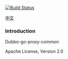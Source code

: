[![Build Status](https://travis-ci.org/dubbogo/dubbo-go-proxy.svg?branch=master)](https://travis-ci.org/dubbogo/dubbo-go-proxy)

[中文](./README_CN.md)

### Introduction

Dubbo-go-proxy-common

Apache License, Version 2.0
